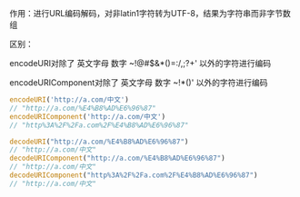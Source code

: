 作用：进行URL编码解码，对非latin1字符转为UTF-8，结果为字符串而非字节数组

区别：

encodeURI对除了 英文字母 数字 ~!@#$&*()=:/,;?+' 以外的字符进行编码

encodeURIComponent对除了 英文字母 数字 ~!*()' 以外的字符进行编码

```javascript
encodeURI('http://a.com/中文') 
// "http://a.com/%E4%B8%AD%E6%96%87"
encodeURIComponent('http://a.com/中文') 
// "http%3A%2F%2Fa.com%2F%E4%B8%AD%E6%96%87"

decodeURI("http://a.com/%E4%B8%AD%E6%96%87") 
// "http://a.com/中文"
decodeURIComponent("http://a.com/%E4%B8%AD%E6%96%87") 
// "http://a.com/中文"
decodeURIComponent("http%3A%2F%2Fa.com%2F%E4%B8%AD%E6%96%87") 
// "http://a.com/中文"
```

